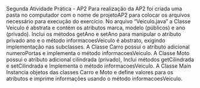 Segunda Atividade Prática - AP2 Para realização da AP2 foi criada uma pasta no computador com o nome de projetoAP2 para colocar os arquivos necessário para execução do exercício. 
No arquivo “Veiculo.java” a Classe Veiculo é abstrata e contém os atributos marca, modelo (públicos) e ano (privado).
Inclui os métodos getAno e setAno para manipular o atributo privado ano e o método informacoesVeiculo é abstrato, exigindo implementação nas subclasses.
A Classe Carro possui o atributo adicional numeroPortas e implementa o método informacoesVeiculo.
A Classe Moto possui o atributo adicional cilindrada (privado), Inclui métodos getCilindrada e setCilindrada e Implementa o método informacoesVeiculo. 
A Classe Main Instancia objetos das classes Carro e Moto e define valores para os atributos e imprime informações usando o método informacoesVeiculo.
